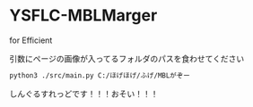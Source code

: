 # YSFLC-MBLMarger
for Efficient

引数にページの画像が入ってるフォルダのパスを食わせてください
```bash
python3 ./src/main.py C:/ほげほげ/ふげ/MBLがぞー
```
しんぐるすれっどです！！！おそい！！！
